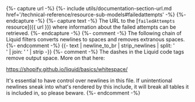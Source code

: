 {%- capture url -%}
    {%- include utils/documentation-section-url.md
        href='/technical-reference/resource-sub-models#failedattempts' -%}
{%- endcapture -%}
{%- capture text -%}
The URL to the [`failedAttempts` resource]({{ url }}) where information about
the failed attempts can be retrieved.
{%- endcapture -%}
{%- comment -%}
The following chain of Liquid filters converts newlines to spaces and removes
extranous spaces.
{%- endcomment -%}
{{- text | newline_to_br | strip_newlines | split: '<br />' | join: ' ' | strip -}}
{%- comment -%}
The dashes in the Liquid code tags remove output space. More on that here:

<https://shopify.github.io/liquid/basics/whitespace/>

It's essential to have control over newlines in this file. If unintentional
newlines sneak into what's rendered by this include, it will break all tables
it is included in, so please beware.
{%- endcomment -%}
